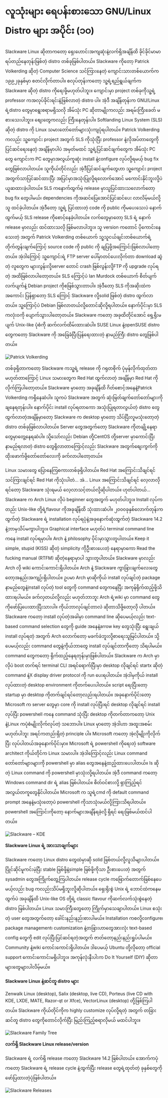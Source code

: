 # လူသုံးများ ရေပန်းစားသော GNU/Linux Distro များ အပိုင်း \(၁၀\)

Slackware Linux ဆိုတာကတော့ ရှေးဟောင်းအကျဆုံးနဲ့လက်ရှိအချိန်ထိ ခိုင်ခိုင်မာမာ ရပ်တည်နေတုန်းဖြစ်တဲ့ distro တစ်ခုဖြစ်ပါတယ်။ Slackware ကိုတော့ Patrick Volkerding ဆိုတဲ့ Computer Science သင်ကြားနေတဲ့ ကျောင်းသားတစ်ယောက်က ၁၉၉၂ခုနှစ်မှာ စတင်လိုက်တာပါ။ စလုပ်တုန်းကတော့ သူ့ရဲ့ရည်ရွယ်ချက်က Slackware ဆိုတဲ့ distro ကိုရေးဖို့မဟုတ်ပါဘူး။ ကျောင်းမှာ project တစ်ခုကိုသူ့ရဲ့ professor ကအလုပ်ခိုင်းရင်းနဲ့ဖြစ်လာတဲ့ distro ပါ။ အဲ့ဒီ အချိန်တုန်းက GNU/Linux ရဲ့distro တွေမှာရွေးစရာမရှိသလို အိမ်သုံး PC ဆိုတာမျိုးကလည်း အရမ်းကြီးခေတ် မစားသေးပါဘူး။ စျေးတွေကလည်း ကြီးနေတုန်းပါ။ Softlanding Linux System \(SLS\) ဆိုတဲ့ distro ကို Linux သမားတော်တော်များသုံးကျပုံရပါတယ်။ Patrick Volkerding ကလည်း သူ့ကျောင်း project အတွက် SLS ကိုသုံးပြီး professor နဲ့လိုအပ်တာတွေကို ပြင်ဆင်ရေးနေတဲ့ အချိန်မှာပါပဲ အမှတ်မထင် သူ့ရဲ့ပြင်ဆင်ချက်တွေက အိမ်သုံး PC တွေ ကျောင်းက PC တွေမှာအလွယ်ကူဆုံး install နဲ့configure လုပ်လို့ရမယ့် bug fix တွေဖြစ်လာပါတယ်။ သူကိုယ်တိုင်လည်း အဲ့ဒီပြင်ဆင်ချက်တွေဟာ သူ့ကျောင်း project အတွက်သာပြင်ဆင်ထားပြီး အပြင်မှာအသုံးပြုလို့ရလောက်အောင် မကောင်းနိုင်ဘူးလို့ပဲ ယူဆထားခဲ့ပါတယ်။ SLS ကနောက်ထွက်မဲ့ release မှာသူပြင်ထားသလောက်တော့ bug fix တွေပါမယ်၊ dependencies ကိုအဆင်ပြေအောင်ပြင်ဆင်ပေး လာလိမ့်မယ်လို့သူ ထင်ခဲ့ပါတယ်။ အဲ့ဒီတော့ သူ့ရဲ့ ပြင်ထားတဲ့ code ကို public ကိုမပေးသေးပဲ နောက်ထွက်မယ့် SLS release ကိုစောင့်နေခဲ့ပါတယ်။ လက်တွေမှာတော့ SLS ရဲ့ နောက် release မှာလည်း ထင်ထားသလို ဖြစ်မလာပါဘူး။ သူ version ကတောင် ပိုကောင်းနေသေးတဲ့ အတွက် Patrick Volkerding တစ်ယောက် သူ့သူငယ်ချင်းတစ်ယောက်ရဲ့ တိုက်တွန်းချက်ကြောင့် source code ကို public ကို ချပြဖို့အကြောင်းဖြစ်လာပါတော့တယ်။ အဲ့ဒါကြောင့် သူ့ကျောင်းရဲ့ FTP server ပေါ်မှာတင်ပေးလိုက်တာ download ဆွဲတဲ့ လူတွေက များလွန်းလို့server တောင် crash ဖြစ်လွန်းလို့FTP ကို upgrade လုပ်ရတဲ့ အထိဖြစ်လာပါတော့တယ်။ SLS ကြောင့်ပဲ Ian Murdock တစ်ယောက် စိတ်ပျက်လက်ပျက်နဲ့ Debian project ကိုစဖြစ်သွားတာပါ။ အဲ့ဒီတော့ SLS ကိုအဆိုးထဲကအကောင်း ပြန်ရှာတော့ SLS ကြောင့် Slackware လို့solid ဖြစ်တဲ့ distro ထွက်လာတယ်။ သူ့ကြောင့်ပဲ Debian ဖြစ်လာတယ်လို့တောင်ဆိုလို့ရပါတယ်။ နောက်ပိုင်းမှာ SLS ကလုံးဝကို ပျောက်သွားပါတော့တယ်။ Slackware ကတော့ အခုထိတိုင်အောင် ရှေ့ရိုးမပျက် Unix-like ပုံစံကို ဆက်လက်ထိမ်းထားဆဲပါ။ SUSE Linux နဲ့openSUSE distro တွေကတော့ Slackware ကို အခြေခံပြီးပြန်ရေးထားတဲ့ နာမည်ကြီး distro တွေဖြစ်ပါတယ်။

![Patrick Volkerding](https://itmatic101.files.wordpress.com/2019/09/3f45b-pvolkerding.jpg?w=660)

တစ်ခုရှိတာကတော့ Slackware ကသူ့ရဲ့ release ကို ဂရုတစိုက် ပုံမှန်လိုက်ထုတ်တာ မဟုတ်တာကြောင့် Linux သမားတွေက Red Hat ထွက်လာတဲ့ အချိန်မှာ Red Hat ကိုလိုက်ကြပါတော့တယ်။ Slackware မှာတော့ အခုချိန်ထိ ဂိတ်စောင့်အနေနဲ့Patrick Volkerding ကရှိနေဆဲပါ။ သူကပဲ Slackware အတွက် ဆုံးဖြတ်ချက်တော်တော်များကို ချနေရတုန်းပါ။ နောက်ပိုင်း install လုပ်ရတာကော အသုံးပြုရတာလွယ်တဲ့ distro တွေထွက်လာတဲ့အချိန်မှာတော့ Slackware က desktop မှာတော့ သိပ်ပြီးလူမသုံးတော့တဲ့ distro တစ်ခုဖြစ်လာပါတယ်။ Server တွေအတွက်တော့ Slackware ကိုတချို့နေရာတွေမှာတွေ့နေရဆဲပါ။ သို့သော်လည်း Debian တို့CentOS တို့server မှာကောင်းပြီးနာမည်ရလာတဲ့ distro တွေရှိလာတာကြောင့်လည်း Slackware အတွက်စျေးကွက်ကို ထိုးဖောက်ဖို့တော်တော်လေးကို ခက်လာပါတော့တယ်။

Linux သမားတွေ ပြောနေကြစကားတစ်ခုရှိပါတယ်။ Red Hat အကြောင်းသိချင်ရင် သင်ကြားချင်ရင် Red Hat ကိုသုံးပါတဲ… အဲ… Linux အကြောင်းသိချင်ရင် လေ့လာလိုရင်တော့ Slackware သုံးရမယ် လေ့လာသင့်တယ်လို့ဆိုပါတယ်။ ဟုတ်ပါတယ်… Slackware က Arch Linux လိုပဲ beginner တွေအတွက် မဟုတ်ပါဘူး။ Install လုပ်ကတည်း Unix-like တို့ရဲ့flavour ကိုအခုချိန်ထိ သုံးထားဆဲပါ။ ၂၀၀၀ခုနှစ်လောက်တုန်းကထွက်တဲ့ Slackware ရဲ့ installation လုပ်ရပုံနဲ့အခုနောက်ဆုံးထွက်တဲ့ Slackware 14.2 နဲ့ဘာမှသိပ်မကွာပါဘူး။ Graphical interface မဟုတ်ပဲ terminal command line ကနေ install လုပ်ရမှာပါ။ Arch နဲ့ philosophy ပိုင်းမှာသွားတူပါတယ်။ Keep it simple, stupid \(KISS\) ဆိုတဲ့ simplicity ကိုဦးစားပေးတဲ့ နေရာမှာကော Read the fucking manual \(RTFM\) ဆိုတဲ့နေရာမှာပါ သွားတူပါတယ်။ Slackware မှာလည်း Arch လို wiki ကောင်းကောင်းရှိပါတယ်။ Arch နဲ့ Slackware ကွာခြားချက်လေးတွေတော့အနည်းအကျဉ်းရှိပါတယ်။ ဥပမာ Arch မှာဆိုကိုယ် install လုပ်ချင်တဲ့ package နာမည်တွေနဲ့install လုပ်တဲ့ tool တွေကို command တွေကနေပြီး အကုန်ရိုက်ထည့်ဖို့သိထားရပါမယ်။ ခက်လှတယ်လို့လည်း မဟုတ်ဘာဘူး Arch ရဲ့wiki မှာ command တွေကိုဖော်ပြပေးထားပြီးသားပါ။ ကိုယ်ဘာလုပ်ချင်တာလဲ ဆိုတာသိဖို့တော့လို ပါတယ်။ Slackware ကတော့ install လုပ်တဲ့အခါမှာ command line ဆိုပေမယ့်လည်း text-based command selection တွေကို guide အနေနဲ့arrow key တွေသုံးပြီး ရွေးချယ် install လုပ်ရတဲ့ အတွက် Arch လောက်တော့ မခက်ခဲဘူးလို့စာရေးသူမြင်ပါတယ်။ သို့ပေမယ့်လည်း command တွေနဲ့ကိုယ်ဘာတွေ install လုပ်ချင်တာကိုတော့ သိရပါမယ်။ command တွေကတော့ ရိုက်ထည့်နေရတုန်းမှာဖြစ်ပါတယ်။ Slackware က Arch မှာလိုပဲ boot တက်ရင် terminal CLI အရင်ရောက်ပြီးမှာ desktop လိုချင်ရင် startx ဆိုတဲ့ command နဲ့X display driver protocol ကို run ပေးရပါတယ်။ အဲ့ဒါမှကိုယ် install လုပ်ထားတဲ့ desktop environment ကိုတက်ပေးပါတယ်။ script ရေးပြီးတော့ startup မှာ desktop ကိုတက်ချင်ရင်တော့လည်းရပါတယ်။ အခုနောက်ပိုင်းတော့ Microsoft က server တွေမှာ core ကို install လုပ်ပြီးရင် desktop လိုချင်ရင် install လုပ်ပြီး powershell ကနေ command သုံးပြီး desktop ကိုတက်တာကတော့ Unix နဲ့Linux ကပုံစံမျိုးလိုက်လုပ်တဲ့ သဘောပါ။ Linux မှာတော့ အဲ့ဒါဟာ အထူးအစမ်း မဟုတ်ပါဘူး အရင်ကတည်းရှိတဲ့ principle ပါ။ Microsoft ကတော့ အဲ့လိုမျိုးကိုလိုက်ပြီး လုပ်ပါတယ်အခုနောက်ပိုင်းမှာ။ Microsoft ရဲ့ powershell ကိုရေးတဲ့ software architect ကိုယ်တိုင်က Linux သမားပါ။ အဲ့ဒါကြောင့်လည်း Linux command တော်တော်များများကို powershell မှာ alias တွေအနေနဲ့ထည့်ထားပေးပါတယ်။ ls ဆိုတဲ့ Linux command ကို powershell မှာသုံးလို့ရပါတယ်။ အဲ့ဒီ command ကတော့ Windows command dir ရဲ့ alias ဖြစ်ပါတယ်။ စိတ်ဝင်စားလို့ ရှာကြည့်ရင်အလွယ်တကူတွေနိုင်ပါတယ်။ Microsoft က သူရဲ့cmd ကို default command prompt အနေနဲ့မသုံးတော့ပဲ powershell ကိုသာသုံးမယ်လို့ကြားသိရပါတယ်။ powershell အကြောင်းကိုတော့ နောက်များအချိန်ရခဲ့လို့ ရှိရင် ရေးဖြစ်မယ်ထင်ပါတယ်။

![Slackware &#x2013; KDE](https://itmatic101.files.wordpress.com/2019/09/f858d-slackware.png?w=660)

**Slackware Linux ရဲ့ အားသာချက်များ**

Slackware ကတော့ Linux distro တွေထဲမှာဆို solid ဖြစ်တယ်လို့လူသိများပါတယ်။ ပြိုင်ဆိုင်မူကင်းမဲ့ပြီး stable ဖြစ်ဖို့နဲ့simple ဖြစ်ဖို့ကိုသာ ဦးစားပေးတဲ့ အတွက် sysadmin တွေအကြိုက်တွေ့ကြပါတယ်။ release cycle ကဗြောက်တောက်ဖြစ်နေပေမယ့်လည်း bug ကလည်းသိပ်မရှိဘူးလို့ဆိုပါတယ်။ ရှေးရိုးစွဲ Unix ရဲ့ ဘောင်ထဲကနေမထွက်ပဲ အခုချိန်ထိ Unix-like OS တို့ရဲ့ classic flavour ကိုဆက်လက်သုံးစွဲနေတဲ့ distro ဖြစ်ပါတယ်။ Linux သမားကြီးတွေတော့ ကြိုက်မှာသေချာပါတယ်။ Linux စသုံးတဲ့ user တွေအတွက်တော့ ခေါင်းနည်းနည်းစားပါမယ်။ Installation ကစလို့configure၊ package management၊ customization နဲ့တခြားဟာတွေအားလုံး text-based config တွေကို edit လုပ်ပြီးပြင်ဆင်ရတဲ့အတွက် ဇာတ်တော့နည်းနည်းရှုပ်ပါမယ်။ Community နဲ့wiki ကောင်းကောင်းရှိပါတယ်။ ဒါပေမယ့် Ubuntu တို့လိုတော့ official support ကောင်းကောင်းမရှိပါဘူး။ အကုန်လုံးနီးပါးက Do It Yourself \(DIY\) ဆိုတာများတွေများပါလိမ့်မယ်။

**Slackware Linux နဲ့ဆင်တူ distro များ**

Zenwalk Linux \(desktop\), Salix \(desktop, live CD\), Porteus \(live CD with KDE, LXDE, MATE, Razor-qt or Xfce\), VectorLinux \(desktop\) တို့ဖြစ်ကြပါတယ်။ Slackware ကိုယ်တိုင်ကိုက highly customize လုပ်လို့ရတဲ့ အတွက် တခြားဆင်တူ distro တွေကိုတောင်လိုက်ပြီး မြည်းကြည့်စရာလိုမယ် မထင်ပါဘူး။

![Slackware Family Tree](https://itmatic101.files.wordpress.com/2019/09/00d43-800px-slackwarefamilytree1210.svg_.png?w=660)

**လက်ရှိ Slackware Linux release/version**

Slackware ရဲ့ လက်ရှိ release ကတော့ Slackware 14.2 ဖြစ်ပါတယ်။ အောက်ကပုံကတော့ Slackware ရဲ့ release cycle နဲ့ထွက်ပြီး release တွေရဲ့ထုတ်တဲ့ ခုနှစ်တွေကိုဖော်ပြထားတဲ့ပုံဖြစ်ပါတယ်။

![Slackware Releases](https://itmatic101.files.wordpress.com/2019/09/6dd60-411a12cfe3d9bb9b3b5dbea49e1c499d.png?w=660)

